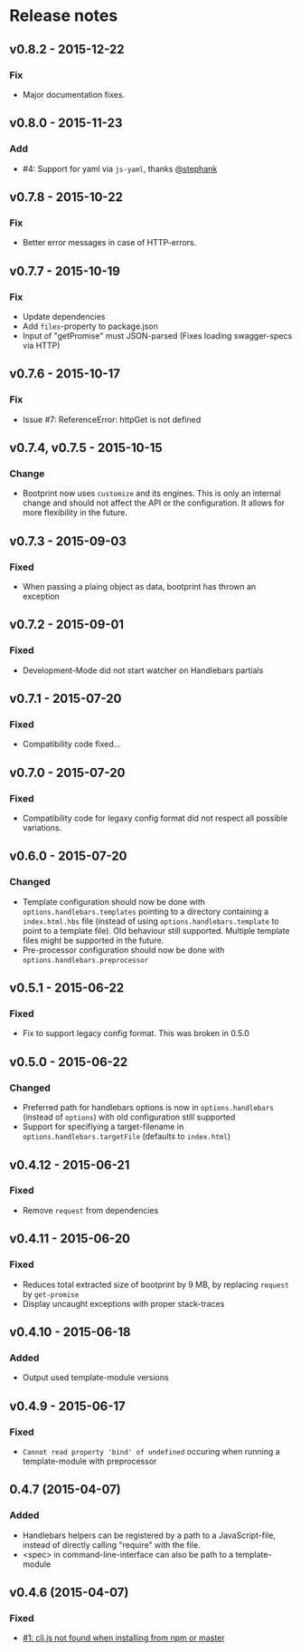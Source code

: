 # Release notes

## v0.8.2 - 2015-12-22

### Fix

* Major documentation fixes.

## v0.8.0 - 2015-11-23

### Add

* #4: Support for yaml via `js-yaml`, thanks [@stephank](https://github.com/stephank)

## v0.7.8 - 2015-10-22

### Fix

* Better error messages in case of HTTP-errors.

## v0.7.7 - 2015-10-19

### Fix

* Update dependencies
* Add `files`-property to package.json
* Input of "getPromise" must JSON-parsed (Fixes loading swagger-specs via HTTP)

## v0.7.6 - 2015-10-17
### Fix

* Issue #7: ReferenceError: httpGet is not defined 
  

## v0.7.4, v0.7.5 - 2015-10-15
### Change

* Bootprint now uses `customize` and its engines. This is only an internal change
  and should not affect the API or the configuration. It allows for more flexibility 
  in the future.

## v0.7.3 - 2015-09-03
### Fixed

- When passing a plaing object as data, bootprint has thrown an exception 

## v0.7.2 - 2015-09-01
### Fixed

- Development-Mode did not start watcher on Handlebars partials

## v0.7.1 - 2015-07-20
### Fixed

- Compatibility code fixed...


## v0.7.0 - 2015-07-20
### Fixed

- Compatibility code for legaxy config format did not respect all possible variations.

## v0.6.0 - 2015-07-20
### Changed

- Template configuration should now be done with `options.handlebars.templates` pointing to a directory
  containing a `index.html.hbs` file (instead of using `options.handlebars.template` to point to a
  template file). Old behaviour still supported. Multiple template files might be supported in the future.
- Pre-processor configuration should now be done with `options.handlebars.preprocessor`

## v0.5.1 - 2015-06-22
### Fixed
- Fix to support legacy config format.
  This was broken in 0.5.0  

## v0.5.0 - 2015-06-22
### Changed

- Preferred path for handlebars options is now in `options.handlebars` (instead of `options`)
  with old configuration still supported
- Support for specifiying a target-filename in `options.handlebars.targetFile` (defaults to `index.html`)


## v0.4.12 - 2015-06-21
### Fixed

- Remove `request` from dependencies

## v0.4.11 - 2015-06-20
### Fixed

- Reduces total extracted size of bootprint by 9 MB, by replacing `request` by `get-promise`
- Display uncaught exceptions with proper stack-traces

## v0.4.10 - 2015-06-18
### Added

- Output used template-module versions

## v0.4.9 - 2015-06-17
### Fixed                          

- `Cannot read property 'bind' of undefined` occuring when running a template-module with preprocessor

## 0.4.7 (2015-04-07)

### Added 

- Handlebars helpers can be registered by a path to a JavaScript-file, instead of directly
    calling "require" with the file.
- &lt;spec> in command-line-interface can also be path to a template-module

## v0.4.6 (2015-04-07)

### Fixed

- [#1: cli.js not found when installing from npm or master](https://github.com/nknapp/bootprint/issues/1)


